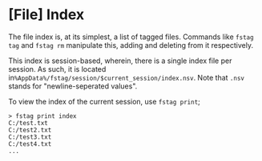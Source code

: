 # [File] Index

The file index is, at its simplest, a list of tagged files. Commands like 
`fstag tag` and `fstag rm` manipulate this, adding and deleting from it 
respectively.

This index is session-based, wherein, there is a single index file per session. 
As such, it is located in`%AppData%/fstag/session/$current_session/index.nsv`. 
Note that `.nsv` stands for "newline-seperated values".

To view the index of the current session, use `fstag print`;

```shell
> fstag print index
C:/test.txt
C:/test2.txt
C:/test3.txt
C:/test4.txt
...
```